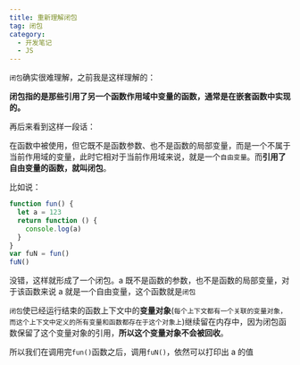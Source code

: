```yaml
---
title: 重新理解闭包
tag: 闭包
category:
  - 开发笔记
  - JS
---
```


`闭包`确实很难理解，之前我是这样理解的：

**闭包指的是那些引用了另一个函数作用域中变量的函数，通常是在嵌套函数中实现的。**

再后来看到这样一段话：

在函数中被使用，但它既不是函数参数、也不是函数的局部变量，而是一个不属于当前作用域的变量，此时它相对于当前作用域来说，就是一个`自由变量`。而**引用了自由变量的函数，就叫闭包**。

比如说：

```js
function fun() {
  let a = 123
  return function () {
    console.log(a)
  }
}
var fuN = fun()
fuN()
```

没错，这样就形成了一个闭包。a 既不是函数的参数，也不是函数的局部变量，对于该函数来说 a 就是一个自由变量，这个函数就是`闭包`

`闭包`使已经运行结束的函数上下文中的**变量对象**(`每个上下文都有一个关联的变量对象，而这个上下文中定义的所有变量和函数都存在于这个对象上`)继续留在内存中，因为闭包函数保留了这个变量对象的引用，**所以这个变量对象不会被回收**。

所以我们在调用完`fun()`函数之后，调用`fuN()`，依然可以打印出 a 的值
